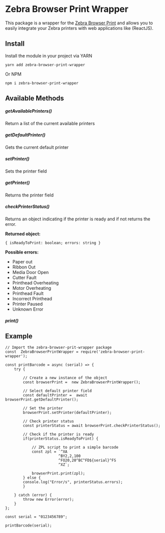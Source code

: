 # Zebra Browser Print Wrapper

This package is a wrapper for the [Zebra Browser Print](https://www.zebra.com/la/es/support-downloads/printer-software/by-request-software.html#browser-print) and allows you to easily integrate your Zebra printers with web applications like (ReactJS).

## Install

Install the module in your project via YARN

`yarn add zebra-browser-print-wrapper`

Or NPM

`npm i zebra-browser-print-wrapper`


## Available Methods

##### **getAvailablePrinters()**

Return a list of the current available printers

##### **getDefaultPrinter()**

Gets the current default printer

##### **setPrinter()**

Sets the printer field

##### **getPrinter()**

Returns the printer field

##### **checkPrinterStatus()**

Returns an object indicating if the printer is ready and if not returns the error.

**Returned object:**

`{
 isReadyToPrint: boolean;
 errors: string
}`

**Possible errors:**

- Paper out
- Ribbon Out
- Media Door Open
- Cutter Fault
- Printhead Overheating
- Motor Overheating
- Printhead Fault
- Incorrect Printhead
- Printer Paused
- Unknown Error

##### **print()**



## Example

    // Import the zebra-browser-prit-wrapper package
    const  ZebraBrowserPrintWrapper = require('zebra-browser-print-wrapper');

    const printBarcode = async (serial) => {
        try {

            // Create a new instance of the object
            const browserPrint =  new ZebraBrowserPrintWrapper();
    
            // Select default printer field
            const defaultPrinter =  await browserPrint.getDefaultPrinter();
        
            // Set the printer
            browserPrint.setPrinter(defaultPrinter);
    
            // Check printer status
            const printerStatus = await browserPrint.checkPrinterStatus();
    
            // Check if the printer is ready
            if(printerStatus.isReadyToPrint) {

                // ZPL script to print a simple barcode
                const zpl = `^XA
                            ^BY2,2,100
                            ^FO20,20^BC^FD${serial}^FS
                            ^XZ`;

                browserPrint.print(zpl);
            } else {
            console.log("Error/s", printerStatus.errors);
            }
    
        } catch (error) {
            throw new Error(error);
        }
    };

    const serial = "0123456789";

    printBarcode(serial);